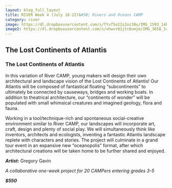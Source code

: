 ```yaml
---
layout: blog_full_layout
title: RIVER Week 4 (July 18-22)&#58; Rivers and Oceans CAMP
category: river
image: https://dl.dropboxusercontent.com/s/ftvf5o12s2oz38u/IMG_1593_14k.jpg?dl=0
image2: https://dl.dropboxusercontent.com/s/vhwvr81jtc0umjm/IMG_3658_14k.jpg?dl=0
---
```


## The Lost Continents of Atlantis
### The Lost Continents of Atlantis

In this variation of River CAMP, young makers will design their own architectural and landscape vision of the Lost Continents of Atlantis!  Our Atlantis will be composed of fantastical floating “subcontinents” to ultimately be connected by causeways, bridges and working boats. In addition to theatrical architecture, our “continents of wonder” will be populated with small whimsical creatures and imagined geology, flora and fauna. 

Working in a tool/technique-rich and spontaneous social-creative environment similar to River CAMP, our landscapes will incorporate art, craft, design and plenty of social play. We will simultaneously think like inventors, architects and ecologists, inventing a fantastic Atlantis landscape replete with characters and stories.  The project will culminate in a grand tour event in an expansive new “oceanopolis” format, after which architectural creations will be taken home to be further shared and enjoyed. 

**_Artist:_** Gregory Gavin

*A collaborative one-week project for 20 CAMPers entering grades 3-5*

**_$550_**